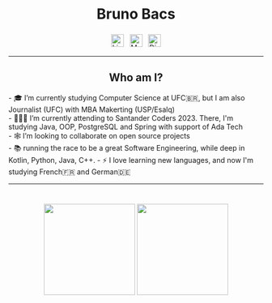 <h1 align="center"> Bruno Bacs</h1>

<p align="center" style= "padding: 5%>
 
[<img src="https://img.shields.io/badge/LinkedIn-fff?logo=linkedin&logoColor=0152a1&style=for-the-badge" alt="LinkedIn Bacs" height="25" style="vertical-align:top; margin:4px">](https://www.linkedin.com/in/brunobacs/)
[<img src="https://img.shields.io/badge/GMAIL-fff?logo=gmail&logoColor=e40613&style=for-the-badge" alt="Mail to Bacs" height="25" style="vertical-align:top; margin:4px">](mailto:brunobaacs@gmail.com)
[<img src="https://img.shields.io/badge/DISCORD-fff?logo=discord&logoColor=7289da&style=for-the-badge" alt="Discord Bacs" height="25" style="vertical-align:top; margin:4px">](https://discord.com/users/698610005829746748)

</p>

--- 
<h2 align="center" >Who am I?</h2>
- 🎓 I’m currently studying Computer Science at UFC🇧🇷, but I am also Journalist (UFC) with MBA Makerting (USP/Esalq)<br>
- 👨🏻‍💻 I’m currently attending to Santander Coders 2023. There, I'm studying Java, OOP, PostgreSQL and Spring with support of Ada Tech<br>
- 🕸️ I’m looking to collaborate on open source projects<br>
- 📚 running the race to be a great Software Engineering, while deep in Kotlin, Python, Java, C++.
- ⚡ I love learning new languages, and now I'm studying French🇫🇷 and German🇩🇪 <br>



--- 
<div align="center" style= "padding-top: 5%">
  <img height="180em" src="https://github-readme-stats.vercel.app/api?username=brunobacs&show_icons=true&theme=gruvbox&include_all_commits=true&count_private=true"/>
  <img height="180em" src="https://github-readme-stats.vercel.app/api/top-langs/?username=brunobacs&layout=compact&langs_count=7&theme=gruvbox"/>
</div>

